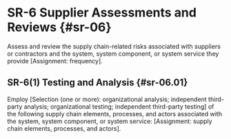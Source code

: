 # SR-6 Supplier Assessments and Reviews {#sr-06}

Assess and review the supply chain-related risks associated with suppliers or contractors and the system, system component, or system service they provide [Assignment: frequency].

## SR-6(1) Testing and Analysis {#sr-06.01}

Employ [Selection (one or more): organizational analysis; independent third-party analysis; organizational testing; independent third-party testing] of the following supply chain elements, processes, and actors associated with the system, system component, or system service: [Assignment: supply chain elements, processes, and actors].

